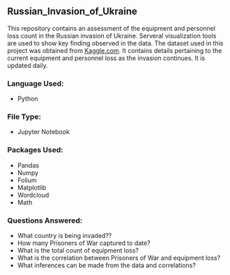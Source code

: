 ## Russian_Invasion_of_Ukraine
This repository contains an assessment of the equipment and personnel loss count in the Russian invasion of Ukraine. Serveral visualization tools are used to show key finding observed in the data. 
The dataset used in this project was obtained from [Kaggle.com](https://www.kaggle.com/datasets/piterfm/2022-ukraine-russian-war?datasetId=1967621&sortBy=voteCount). It contains details pertaining to the current equipment and personnel loss as the invasion continues. It is updated daily.

### Language Used:
- Python

### File Type:
- Jupyter Notebook

### Packages Used:
- Pandas
- Numpy
- Folium
- Matplotlib
- Wordcloud
- Math

### Questions Answered:
- What country is being invaded??
- How many Prisoners of War captured to date?
- What is the total count of equipment loss?
- What is the correlation between Prisoners of War and equipment loss?
- What inferences can be made from the data and correlations?

